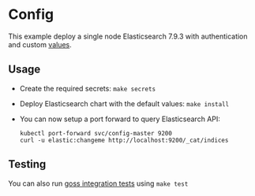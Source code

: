 # Config

This example deploy a single node Elasticsearch 7.9.3 with authentication and
custom [values][].


## Usage

* Create the required secrets: `make secrets`

* Deploy Elasticsearch chart with the default values: `make install`

* You can now setup a port forward to query Elasticsearch API:

  ```
  kubectl port-forward svc/config-master 9200
  curl -u elastic:changeme http://localhost:9200/_cat/indices
  ```


## Testing

You can also run [goss integration tests][] using `make test`


[goss integration tests]: https://github.com/elastic/helm-charts/tree/7.9/elasticsearch/examples/config/test/goss.yaml
[values]: https://github.com/elastic/helm-charts/tree/7.9/elasticsearch/examples/config/values.yaml
